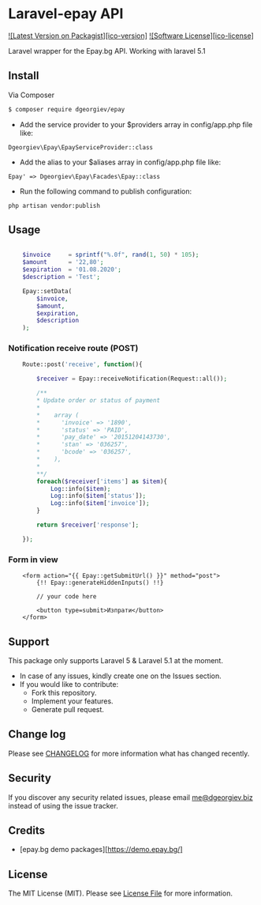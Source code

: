 # Laravel-epay API

[![Latest Version on Packagist][ico-version]][link-packagist]
[![Software License][ico-license]](LICENSE.md)

Laravel wrapper for the Epay.bg API.
Working with laravel 5.1

## Install

Via Composer

``` bash
$ composer require dgeorgiev/epay

```

* Add the service provider to your $providers array in config/app.php file like:

```
Dgeorgiev\Epay\EpayServiceProvider::class
```

* Add the alias to your $aliases array in config/app.php file like:

```
Epay' => Dgeorgiev\Epay\Facades\Epay::class
```

* Run the following command to publish configuration:
```
php artisan vendor:publish
```


## Usage

``` php

    $invoice     = sprintf("%.0f", rand(1, 50) * 105);
    $amount      = '22,80';
    $expiration  = '01.08.2020';
    $description = 'Test';

    Epay::setData(
        $invoice,
        $amount,
        $expiration,
        $description
    );

```

### Notification receive route (POST)

``` PHP
    Route::post('receive', function(){

        $receiver = Epay::receiveNotification(Request::all());

        /**
        * Update order or status of payment
        *
        *    array (
        *      'invoice' => '1890',
        *      'status' => 'PAID',
        *      'pay_date' => '20151204143730',
        *      'stan' => '036257',
        *      'bcode' => '036257',
        *    ),
        *
        **/
        foreach($receiver['items'] as $item){
            Log::info($item);
            Log::info($item['status']);
            Log::info($item['invoice']);
        }

        return $receiver['response'];

    });
```


### Form in view
```
    <form action="{{ Epay::getSubmitUrl() }}" method="post">
        {!! Epay::generateHiddenInputs() !!}

        // your code here

        <button type=submit>Изпрати</button>
    </form>
```

## Support
This package only supports Laravel 5 & Laravel 5.1 at the moment.

* In case of any issues, kindly create one on the Issues section.
* If you would like to contribute:
  * Fork this repository.
  * Implement your features.
  * Generate pull request.

## Change log

Please see [CHANGELOG](CHANGELOG.md) for more information what has changed recently.

## Security

If you discover any security related issues, please email me@dgeorgiev.biz instead of using the issue tracker.

## Credits

- [epay.bg demo packages][https://demo.epay.bg/]

## License

The MIT License (MIT). Please see [License File](LICENSE.md) for more information.

[link-packagist]: https://packagist.org/packages/league/:package_name
[link-author]: https://github.com/dgeorgiev
